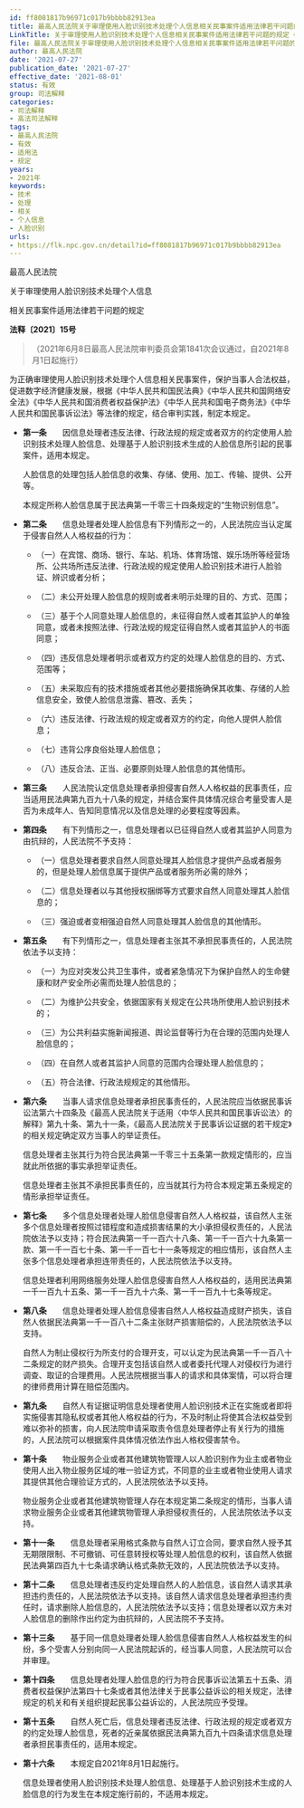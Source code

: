```yaml
---
id: ff8081817b96971c017b9bbbb82913ea
title: 最高人民法院关于审理使用人脸识别技术处理个人信息相关民事案件适用法律若干问题的规定
LinkTitle: 关于审理使用人脸识别技术处理个人信息相关民事案件适用法律若干问题的规定（2021）
file: 最高人民法院关于审理使用人脸识别技术处理个人信息相关民事案件适用法律若干问题的规定_20210727_ff8081817b96971c017b9bbbb82913ea.docx
author: 最高人民法院
date: '2021-07-27'
publication_date: '2021-07-27'
effective_date: '2021-08-01'
status: 有效
group: 司法解释
categories:
- 司法解释
- 高法司法解释
tags:
- 最高人民法院
- 有效
- 适用法
- 规定
years:
- 2021年
keywords:
- 技术
- 处理
- 相关
- 个人信息
- 人脸识别
urls:
- https://flk.npc.gov.cn/detail?id=ff8081817b96971c017b9bbbb82913ea
---
```


最高人民法院

关于审理使用人脸识别技术处理个人信息

相关民事案件适用法律若干问题的规定

**法释〔2021〕15号**

> （2021年6月8日最高人民法院审判委员会第1841次会议通过，自2021年8月1日起施行）

为正确审理使用人脸识别技术处理个人信息相关民事案件，保护当事人合法权益，促进数字经济健康发展，根据《中华人民共和国民法典》《中华人民共和国网络安全法》《中华人民共和国消费者权益保护法》《中华人民共和国电子商务法》《中华人民共和国民事诉讼法》等法律的规定，结合审判实践，制定本规定。

- **第一条**　　因信息处理者违反法律、行政法规的规定或者双方的约定使用人脸识别技术处理人脸信息、处理基于人脸识别技术生成的人脸信息所引起的民事案件，适用本规定。

  人脸信息的处理包括人脸信息的收集、存储、使用、加工、传输、提供、公开等。

  本规定所称人脸信息属于民法典第一千零三十四条规定的“生物识别信息”。

- **第二条**　　信息处理者处理人脸信息有下列情形之一的，人民法院应当认定属于侵害自然人人格权益的行为：

  - （一）在宾馆、商场、银行、车站、机场、体育场馆、娱乐场所等经营场所、公共场所违反法律、行政法规的规定使用人脸识别技术进行人脸验证、辨识或者分析；

  - （二）未公开处理人脸信息的规则或者未明示处理的目的、方式、范围；

  - （三）基于个人同意处理人脸信息的，未征得自然人或者其监护人的单独同意，或者未按照法律、行政法规的规定征得自然人或者其监护人的书面同意；

  - （四）违反信息处理者明示或者双方约定的处理人脸信息的目的、方式、范围等；

  - （五）未采取应有的技术措施或者其他必要措施确保其收集、存储的人脸信息安全，致使人脸信息泄露、篡改、丢失；

  - （六）违反法律、行政法规的规定或者双方的约定，向他人提供人脸信息；

  - （七）违背公序良俗处理人脸信息；

  - （八）违反合法、正当、必要原则处理人脸信息的其他情形。

- **第三条**　　人民法院认定信息处理者承担侵害自然人人格权益的民事责任，应当适用民法典第九百九十八条的规定，并结合案件具体情况综合考量受害人是否为未成年人、告知同意情况以及信息处理的必要程度等因素。

- **第四条**　　有下列情形之一，信息处理者以已征得自然人或者其监护人同意为由抗辩的，人民法院不予支持：

  - （一）信息处理者要求自然人同意处理其人脸信息才提供产品或者服务的，但是处理人脸信息属于提供产品或者服务所必需的除外；

  - （二）信息处理者以与其他授权捆绑等方式要求自然人同意处理其人脸信息的；

  - （三）强迫或者变相强迫自然人同意处理其人脸信息的其他情形。

- **第五条**　　有下列情形之一，信息处理者主张其不承担民事责任的，人民法院依法予以支持：

  - （一）为应对突发公共卫生事件，或者紧急情况下为保护自然人的生命健康和财产安全所必需而处理人脸信息的；

  - （二）为维护公共安全，依据国家有关规定在公共场所使用人脸识别技术的；

  - （三）为公共利益实施新闻报道、舆论监督等行为在合理的范围内处理人脸信息的；

  - （四）在自然人或者其监护人同意的范围内合理处理人脸信息的；

  - （五）符合法律、行政法规规定的其他情形。

- **第六条**　　当事人请求信息处理者承担民事责任的，人民法院应当依据民事诉讼法第六十四条及《最高人民法院关于适用〈中华人民共和国民事诉讼法〉的解释》第九十条、第九十一条，《最高人民法院关于民事诉讼证据的若干规定》的相关规定确定双方当事人的举证责任。

  信息处理者主张其行为符合民法典第一千零三十五条第一款规定情形的，应当就此所依据的事实承担举证责任。

  信息处理者主张其不承担民事责任的，应当就其行为符合本规定第五条规定的情形承担举证责任。

- **第七条**　　多个信息处理者处理人脸信息侵害自然人人格权益，该自然人主张多个信息处理者按照过错程度和造成损害结果的大小承担侵权责任的，人民法院依法予以支持；符合民法典第一千一百六十八条、第一千一百六十九条第一款、第一千一百七十条、第一千一百七十一条等规定的相应情形，该自然人主张多个信息处理者承担连带责任的，人民法院依法予以支持。

  信息处理者利用网络服务处理人脸信息侵害自然人人格权益的，适用民法典第一千一百九十五条、第一千一百九十六条、第一千一百九十七条等规定。

- **第八条**　　信息处理者处理人脸信息侵害自然人人格权益造成财产损失，该自然人依据民法典第一千一百八十二条主张财产损害赔偿的，人民法院依法予以支持。

  自然人为制止侵权行为所支付的合理开支，可以认定为民法典第一千一百八十二条规定的财产损失。合理开支包括该自然人或者委托代理人对侵权行为进行调查、取证的合理费用。人民法院根据当事人的请求和具体案情，可以将合理的律师费用计算在赔偿范围内。

- **第九条**　　自然人有证据证明信息处理者使用人脸识别技术正在实施或者即将实施侵害其隐私权或者其他人格权益的行为，不及时制止将使其合法权益受到难以弥补的损害，向人民法院申请采取责令信息处理者停止有关行为的措施的，人民法院可以根据案件具体情况依法作出人格权侵害禁令。

- **第十条**　　物业服务企业或者其他建筑物管理人以人脸识别作为业主或者物业使用人出入物业服务区域的唯一验证方式，不同意的业主或者物业使用人请求其提供其他合理验证方式的，人民法院依法予以支持。

  物业服务企业或者其他建筑物管理人存在本规定第二条规定的情形，当事人请求物业服务企业或者其他建筑物管理人承担侵权责任的，人民法院依法予以支持。

- **第十一条**　　信息处理者采用格式条款与自然人订立合同，要求自然人授予其无期限限制、不可撤销、可任意转授权等处理人脸信息的权利，该自然人依据民法典第四百九十七条请求确认格式条款无效的，人民法院依法予以支持。

- **第十二条**　　信息处理者违反约定处理自然人的人脸信息，该自然人请求其承担违约责任的，人民法院依法予以支持。该自然人请求信息处理者承担违约责任时，请求删除人脸信息的，人民法院依法予以支持；信息处理者以双方未对人脸信息的删除作出约定为由抗辩的，人民法院不予支持。

- **第十三条**　　基于同一信息处理者处理人脸信息侵害自然人人格权益发生的纠纷，多个受害人分别向同一人民法院起诉的，经当事人同意，人民法院可以合并审理。

- **第十四条**　　信息处理者处理人脸信息的行为符合民事诉讼法第五十五条、消费者权益保护法第四十七条或者其他法律关于民事公益诉讼的相关规定，法律规定的机关和有关组织提起民事公益诉讼的，人民法院应予受理。

- **第十五条**　　自然人死亡后，信息处理者违反法律、行政法规的规定或者双方的约定处理人脸信息，死者的近亲属依据民法典第九百九十四条请求信息处理者承担民事责任的，适用本规定。

- **第十六条**　　本规定自2021年8月1日起施行。

  信息处理者使用人脸识别技术处理人脸信息、处理基于人脸识别技术生成的人脸信息的行为发生在本规定施行前的，不适用本规定。

